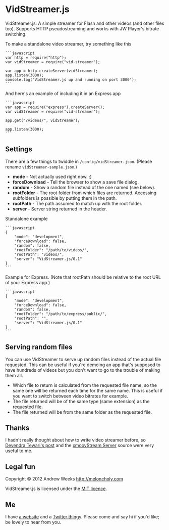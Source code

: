 VidStreamer.js
==============

VidStreamer.js: A simple streamer for Flash and other videos (and other files too). Supports HTTP pseudostreaming and works with JW Player&#39;s bitrate switching.

To make a standalone video streamer, try something like this

	```javascript
	var http = require("http");
	var vidStreamer = require("vid-streamer");

	var app = http.createServer(vidStreamer);
	app.listen(3000);
	console.log("VidStreamer.js up and running on port 3000");
	```

And here's an example of including it in an Express app

	```javascript
	var app = require("express").createServer();
	var vidStreamer = require("vid-streamer");

	app.get("/videos/", vidStreamer);

	app.listen(3000);
	```

Settings
--------

There are a few things to twiddle in `/config/vidStreamer.json`. (Please rename `vidStreamer-sample.json`.)

- **mode** - Not actually used right now. :)
- **forceDownload** - Tell the browser to show a save file dialog.
- **random** - Show a random file instead of the one named (see below).
- **rootFolder** - The root folder from which files are returned. Accessing subfolders is possible by putting them in the path. 
- **rootPath** - The path assumed to match up with the root folder. 
- **server** - Server string returned in the header. 

Standalone example

	```javascript
	{
		"mode": "development",
		"forceDownload": false,
		"random": false,
		"rootFolder": "/path/to/videos/",
		"rootPath": "videos/",
		"server": "VidStreamer.js/0.1"
	}
	```
Example for Express. (Note that rootPath should be relative to the root URL of your Express app.)

	```javascript
	{
		"mode": "development",
		"forceDownload": false,
		"random": false,
		"rootFolder": "/path/to/express/public/",
		"rootPath": "",
		"server": "VidStreamer.js/0.1"
	}
	```

Serving random files
--------------------

You can use VidStreamer to serve up random files instead of the actual file requested. This can be useful if you're demoing an app that's supposed to have hundreds of videos but you don't want to go to the trouble of making them all. 

- Which file to return is calculated from the requested file name, so the same one will be returned each time for the same name. This is useful if you want to switch between video bitrates for example. 
- The file returned will be of the same type (same extension) as the requested file.
- The file returned will be from the same folder as the requested file.


Thanks
------

I hadn't really thought about how to write video streamer before, so [Devendra Tewari's post](http://delog.wordpress.com/2011/04/25/stream-webm-file-to-chrome-using-node-js/) and the [xmoovStream Server](http://stream.xmoov.com/) source were very useful to me. 


Legal fun
---------

Copyright &copy; 2012 Andrew Weeks http://meloncholy.com

VidStreamer.js is licensed under the [MIT licence](http://meloncholy.com/licence/).


Me
--
I have [a website](http://meloncholy.com) and a [Twitter thingy](https://twitter.com/meloncholy). Please come and say hi if you'd like; be lovely to hear from you. 
